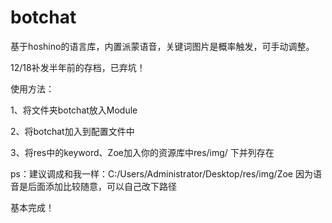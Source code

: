 # botchat

基于hoshino的语言库，内置派蒙语音，关键词图片是概率触发，可手动调整。

12/18补发半年前的存档，已弃坑！


使用方法：


1、将文件夹botchat放入Module


2、将botchat加入到配置文件中


3、将res中的keyword、Zoe加入你的资源库中res/img/  下并列存在 


ps：建议调成和我一样：C:/Users/Administrator/Desktop/res/img/Zoe        因为语音是后面添加比较随意，可以自己改下路径


基本完成！
 
